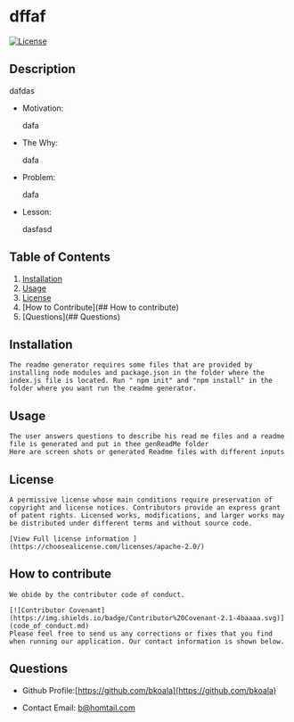 # dffaf
[![License](https://img.shields.io/badge/License-Apache%202.0-blue.svg)](https://opensource.org/licenses/Apache-2.0)

## Description

dafdas

*  Motivation:      

   dafa

* The Why: 

   dafa

*  Problem:
      
   dafa

*  Lesson:

   dasfasd

## Table of Contents
   1. [Installation](##Installation)
   2. [Usage](##Usage)
   3. [License](#License)
   4. [How to Contribute](## How to contribute)
   5. [Questions](## Questions)

## Installation
    The readme generator requires some files that are provided by installing node modules and package.json in the folder where the index.js file is located. Run " npm init" and "npm install" in the folder where you want run the readme generator.
    
## Usage
    The user answers questions to describe his read me files and a readme file is generated and put in thee genReadMe folder
    Here are screen shots or generated Readme files with different inputs
  
## License
    A permissive license whose main conditions require preservation of copyright and license notices. Contributors provide an express grant of patent rights. Licensed works, modifications, and larger works may be distributed under different terms and without source code.  

    [View Full license information ](https://choosealicense.com/licenses/apache-2.0/)

## How to contribute  
    We obide by the contributor code of conduct. 

    [![Contributor Covenant](https://img.shields.io/badge/Contributor%20Covenant-2.1-4baaaa.svg)](code_of_conduct.md)  
    Please feel free to send us any corrections or fixes that you find when running our application. Our contact information is shown below.   
  
## Questions

  * Github Profile:[https://github.com/bkoala](https://github.com/bkoala)  
    
   * Contact Email: b@homtail.com
